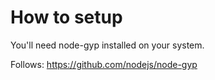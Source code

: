 
# How to setup

You'll need node-gyp installed on your system.

Follows: https://github.com/nodejs/node-gyp
